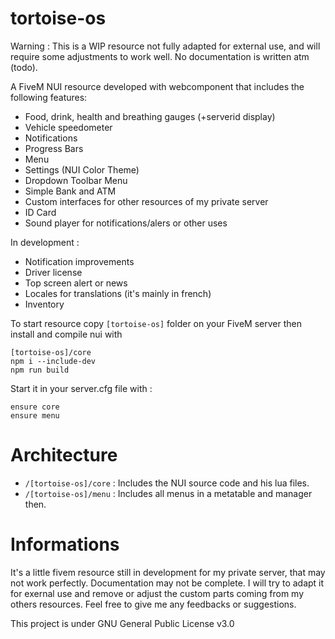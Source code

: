 # tortoise-os

Warning : This is a WIP resource not fully adapted for external use, and will require some adjustments to work well. No documentation is written atm (todo). 

A FiveM NUI resource developed with webcomponent that includes the following features: 
- Food, drink, health and breathing gauges (+serverid display)
- Vehicle speedometer
- Notifications
- Progress Bars
- Menu
- Settings (NUI Color Theme)
- Dropdown Toolbar Menu
- Simple Bank and ATM
- Custom interfaces for other resources of my private server
- ID Card
- Sound player for notifications/alers or other uses

In development : 
- Notification improvements
- Driver license 
- Top screen alert or news
- Locales for translations (it's mainly in french)
- Inventory

To start resource copy `[tortoise-os]` folder on your FiveM server then install and compile nui with
```
[tortoise-os]/core
npm i --include-dev
npm run build
```

Start it in your server.cfg file with :
```
ensure core
ensure menu
```


# Architecture

- `/[tortoise-os]/core` : Includes the NUI source code and his lua files.
- `/[tortoise-os]/menu` : Includes all menus in a metatable and manager then.

# Informations

It's a little fivem resource still in development for my private server, that may not work perfectly. Documentation may not be complete. I will try to adapt it for exernal use and remove or adjust the custom parts coming from my others resources. Feel free to give me any feedbacks or suggestions. 


This project is under GNU General Public License v3.0
